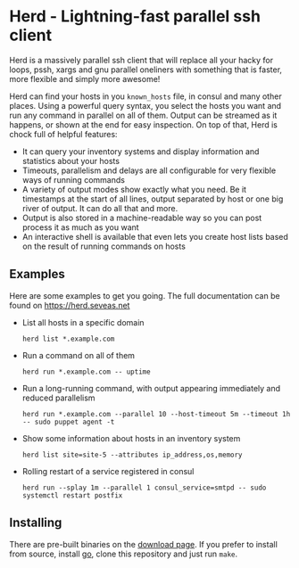 Herd - Lightning-fast parallel ssh client
=============================================

Herd is a massively parallel ssh client that will replace all your hacky for loops, pssh, xargs
and gnu parallel oneliners with something that is faster, more flexible and simply more awesome!

Herd can find your hosts in you `known_hosts` file, in consul and many other places. Using a
powerful query syntax, you select the hosts you want and run any command in parallel on all of them.
Output can be streamed as it happens, or shown at the end for easy inspection. On top of that,
Herd is chock full of helpful features:

- It can query your inventory systems and display information and statistics about your hosts
- Timeouts, parallelism and delays are all configurable for very flexible ways of running commands
- A variety of output modes show exactly what you need. Be it timestamps at the start of all lines,
  output separated by host or one big river of output. It can do all that and more.
- Output is also stored in a machine-readable way so you can post process it as much as you want
- An interactive shell is available that even lets you create host lists based on the result of
  running commands on hosts

Examples
--------

Here are some examples to get you going. The full documentation can be found on
https://herd.seveas.net

- List all hosts in a specific domain

  `herd list *.example.com`

- Run a command on all of them

  `herd run *.example.com -- uptime`

- Run a long-running command, with output appearing immediately and reduced parallelism

  `herd run *.example.com --parallel 10 --host-timeout 5m --timeout 1h -- sudo puppet agent -t`

- Show some information about hosts in an inventory system

  `herd list site=site-5 --attributes ip_address,os,memory`

- Rolling restart of a service registered in consul

  `herd run --splay 1m --parallel 1 consul_service=smtpd -- sudo systemctl restart postfix`

Installing
----------
There are pre-built binaries on the [download page](https://herd.seveas.net/download/). If
you prefer to install from source, install [go](https://golang.org), clone this repository and
just run `make`.
